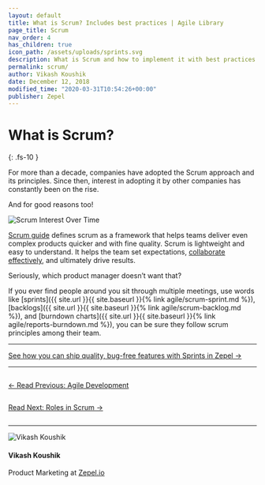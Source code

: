 ```yaml
---
layout: default
title: What is Scrum? Includes best practices | Agile Library
page_title: Scrum 
nav_order: 4
has_children: true
icon_path: /assets/uploads/sprints.svg
description: What is Scrum and how to implement it with best practices
permalink: scrum/
author: Vikash Koushik
date: December 12, 2018
modified_time: "2020-03-31T10:54:26+00:00"
publisher: Zepel
---
```


# What is Scrum?
{: .fs-10 }

For more than a decade, companies have adopted the Scrum approach and its principles. Since then, interest in adopting it by other companies has constantly been on the rise.

And for good reasons too!

![Scrum Interest Over Time](/agile/assets/uploads/scrum-interest-over-time.png)

[Scrum guide](https://www.scrumguides.org/) defines scrum as a framework that helps teams deliver even complex products quicker and with fine quality. Scrum is lightweight and easy to understand. It helps the team set expectations, [collaborate effectively](https://zepel.io/blog/successful-team-collaboration/?utm_source=agilelibrary&utm_medium=text&utm_campaign=what-is-scrum), and ultimately drive results.

Seriously, which product manager doesn’t want that? 

If you ever find people around you sit through multiple meetings, use words like [sprints]({{ site.url }}{{ site.baseurl }}{% link agile/scrum-sprint.md %}), [backlogs]({{ site.url }}{{ site.baseurl }}{% link agile/scrum-backlog.md %}), and [burndown charts]({{ site.url }}{{ site.baseurl }}{% link agile/reports-burndown.md %}), you can be sure they follow scrum principles among their team.

---

<div class="highlight-row">
<div class="highlight-column">
<div class="highlight-card">
    <div class="highlight-container">
        <a href="https://zepel.io/features/sprints/?utm_source=agilelibrary&utm_medium=bottom-cta&utm_campaign=scrum" target="_blank">
        <p class="highlight-card-title">See how you can ship quality, bug-free features with Sprints in Zepel  →</p>
        </a>    
    </div>
</div>
</div>
</div>

---

<div class="row">
<div class="column">
<div class="card">
  <div class="container">
    <a href="{{ site.url }}{{ site.baseurl }}{% link agile/agile-software-development.md %}">
    <p class="card-title">← Read Previous: Agile Development</p> 
    </a>
  </div>
</div>
</div>

<div class="column">
<div class="card">
  <div class="container">
    <a href="{{ site.url }}{{ site.baseurl }}{% link agile/scrum-roles.md %}">
    <p class="card-title">Read Next: Roles in Scrum  →</p>
    </a>
  </div>
</div>
</div>
</div>

---

<div class="row">
  <div class="column">
    <div class="author-card">
      <img class="author-profile-image" src="/agile/assets/uploads/vikashkoushik.jpeg" alt="Vikash Koushik">
      <div class="author-card-content">
        <h4 class="author-card-name">Vikash Koushik</h4>
            <p>Product Marketing at <a href="https://zepel.io/">Zepel.io</a></p>
      </div>
    </div>
  </div>
</div>